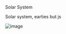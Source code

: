 Solar System

Solar system, earties but js

![image](https://user-images.githubusercontent.com/78105136/180773350-e78ae379-feec-45e3-bba1-415f12a7deff.png)

